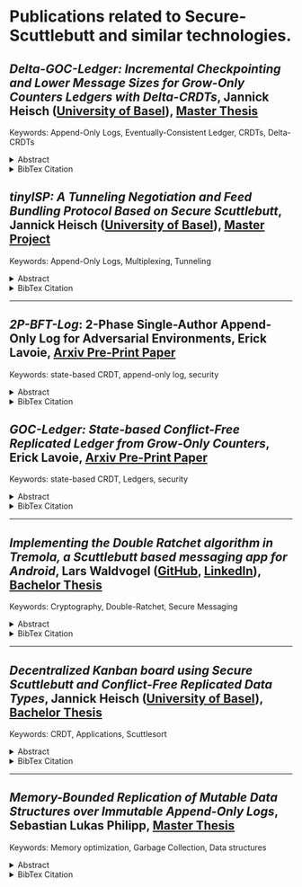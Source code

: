 # Publications related to Secure-Scuttlebutt and similar technologies.

## *Delta-GOC-Ledger: Incremental Checkpointing and Lower Message Sizes for Grow-Only Counters Ledgers with Delta-CRDTs*, Jannick Heisch ([University of Basel](https://dmi.unibas.ch/en/persons/heisch-jannick/)),  [Master Thesis](./pdfs/Heisch-Delta-GOC-Ledger.pdf)

Keywords: Append-Only Logs, Eventually-Consistent Ledger, CRDTs, Delta-CRDTs 

<details>
<summary>Abstract</summary>

The Grow-Only-Counters-Ledger (GOC-Ledger) is a novel consensus-free replicated ledger based on a state-based Conflict-free Replicated Data Type (CRDT). It enables local crypto-tokens that impose lower infrastructure costs for low-volume intra-community transactions than existing blockchain projects. CRDTs ensure that all replicas in the system eventually end up in a consistent state. In order to achieve eventual consistency in state-based CRDTs, the replicas must periodically exchange their entire state. In the GOC-Ledger, the size of full states is unbounded and can become large depending on the number of transactions and accounts. Operation-based CRDTs only transfer operations in their update messages, leading to smaller message sizes, but require a reliable communication channel. Therefore, δ-based CRDTs have been proposed that unite the advantages of both approaches, by relying on the replication of small-states, while guaranteeing correct convergence on unreliable communication channels.

This thesis presents the δ-GOC-Ledger, a δ-based version of the existing state-based GOC-Ledger to reduce the communication overhead and increase scalability while still sup- porting unreliable communication channels. We prove the correctness and convergence of our design and formally show the relation to the state-based approach. A prototype based on Git is presented and demonstrates the implementation of CRDTs with Git. We assess both state-based and δ-based versions of the GOC-Ledger by simulating ERC-20 token transactions to quantify the reduction in message size that can be expected on real-world transactions and to evaluate the suitability of Git as a platform for implementing CRDTs.
We provide formal convergence proofs highlighting that the current state of the δ-based ledger can be incrementally computed. This is achieved by exploiting the associativity of the merge operation, which allows us to merge the latest full state with more recent delta states in any order. This approach enables efficient incremental computation of states from a causal history, as represented in a Git commit graph. Our analysis reveals that Git is quite effective at optimizing the size of state-based CRDT messages by already achieving an average size reduction of 24% compared to a naive approach. Nonetheless, implementing an application-specific δ-CRDT reduces the message size during incremental reconciliation by an additional 10-30%. Based on our results, we identify the overhead associated with the data representation using Git tree objects and highlight additional possibilities to further optimize the communication overhead.
</details>

<details>
<summary>BibTex Citation</summary>

````
@mastersthesis { 
  heisch2024deltagocledger, 
  author = {Jannick Heisch}, 
  title = {{Delta-GOC-Ledger: Incremental Checkpointing and Lower Message Sizes for Grow-Only Counters Ledgers with Delta-CRDTs}}, 
  school = {University of Basel}, 
  year = {2024},
  type={Master Thesis}
 } 
````
</details>

## *tinyISP: A Tunneling Negotiation and Feed Bundling Protocol Based on Secure Scuttlebutt*, Jannick Heisch ([University of Basel](https://dmi.unibas.ch/en/persons/heisch-jannick/)),  [Master Project](./pdfs/Heisch-tinyISP.pdf)

Keywords: Append-Only Logs, Multiplexing, Tunneling 

<details>
<summary>Abstract</summary>

>Today, almost all everyday applications rely on the Internet to collaborate and exchange information with others. The data is usually stored on central servers owned by large, indi- vidual companies. Furthermore, users who do not have access to the Internet infrastructure are excluded from using these applications. Decentralized protocols such as the Secure Scut- tlebutt protocol offer an alternative. With this protocol, individual messages are replicated between participants using append-only logs. In cases where peer-to-peer connections are not available for data exchange, Pub servers are used. However, these servers are not selec- tive and replicate all feeds of all clients, which can lead to scalability issues over time as the number of participants and published messages increases continuously.
>
>Therefore, this project introduces the feed bundling and tunneling protocol called tinyISP, which allows clients to enter into a contract with an ISP that enables them to exchange data with other clients of the same ISP. The data from multiple feeds is bundled into one log and sent via the ISP to the receiving client, who then demultiplexes the data and as- signs it to the corresponding feeds, reducing overhead in the replication layer. Once the contract between the ISP and the client is terminated, the feeds used for communication can be deleted to free up resources. Since the entire coordination of the protocol is based on append-only logs, it is independent of the Internet and can be transmitted through other media. A prototype implementation of tinyISP was integrated into existing Secure Scuttle- butt applications to demonstrate the benefits of such a protocol for everyday applications, such as a chat application.
</details>

<details>
<summary>BibTex Citation</summary>

````
@mastersthesis { 
  heisch2023tinyisp, 
  author = {Jannick Heisch}, 
  title = {{tinyISP: A Tunneling Negotiation and Feed Bundling Protocol Based on Secure Scuttlebutt}}, 
  school = {University of Basel}, 
  year = {2023},
  type={Master Project}
 } 
````
</details>

---------

## *2P-BFT-Log*: 2-Phase Single-Author Append-Only Log for Adversarial Environments, Erick Lavoie, [Arxiv Pre-Print Paper](https://arxiv.org/abs/2307.08381)

Keywords: state-based CRDT, append-only log, security

<details>
<summary>Abstract</summary>
      
> Replicated append-only logs sequentially order messages from the same author such that their ordering can be eventually recovered even with out-of-order and unreliable dissemination of individual messages. They are widely used for implementing replicated services in both clouds and peer-to-peer environments because they provide simple and efficient incremental reconciliation. However, existing designs of replicated append-only logs assume replicas faithfully maintain the sequential properties of logs and do not provide eventual consistency when malicious participants fork their logs by disseminating different messages to different replicas for the same index, which may result in partitioning of replicas according to which branch was first replicated.
> 
> In this paper, we present 2P-BFT-Log, a two-phase replicated append-only log that provides eventual consistency in the presence of forks from malicious participants such that all correct replicas will eventually agree either on the most recent message of a valid log (first phase) or on the earliest point at which a fork occurred as well as on an irrefutable proof that it happened (second phase). We provide definitions, algorithms, and proofs of the key properties of the design, and explain one way to implement the design onto Git, an eventually consistent replicated database originally designed for distributed version control.
>
> Our design enables correct replicas to faithfully implement the happens-before relationship first introduced by Lamport that underpins most existing distributed algorithms, with eventual detection of forks from malicious participants to exclude the latter from further progress. This opens the door to adaptations of existing distributed algorithms to a cheaper detect and repair paradigm, rather than the more common and expensive systematic prevention of incorrect behaviour.
</details>

<details>
<summary>BibTex Citation</summary>

````
@misc{lavoie20232pbftlog,
      title={2P-BFT-Log: 2-Phase Single-Author Append-Only Log for Adversarial Environments}, 
      author={Erick Lavoie},
      year={2023},
      eprint={2307.08381},
      archivePrefix={arXiv},
      primaryClass={cs.DC}
}
````
</details>

## *GOC-Ledger: State-based Conflict-Free Replicated Ledger from Grow-Only Counters*, Erick Lavoie, [Arxiv Pre-Print Paper](https://arxiv.org/abs/2305.16976)

Keywords: state-based CRDT, Ledgers, security

<details>
<summary>Abstract</summary>


> Conventional blockchains use consensus algorithms that totally order updates across all accounts, which is stronger than necessary to implement a replicated ledger. This makes updates slower and more expensive than necessary. More recent consensus-free replicated ledgers forego consensus algorithms, with significant increase in performance and decrease in infrastructure costs. However, current designs are based around reliable broadcast of update operations to all replicas which require reliable message delivery and reasoning over operation histories to establish convergence and safety.
>
>In this paper, we present a replicated ledger as a state-based conflict-free replicated data type (CRDT) based on grow-only counters. This design provides two major benefits: 1) it requires a weaker eventual transitive delivery of the latest state rather than reliable broadcast of all update operations to all replicas; 2) eventual convergence and safety properties can be proven easily without having to reason over operation histories: convergence comes from the composition of grow-only counters, themselves CRDTs, and safety properties can be expressed over the state of counters, locally and globally. In addition, applications that tolerate temporary negative balances require no additional mechanisms and applications that require strictly non-negative balances can be supported by enforcing sequential updates to the same account across replicas.
>
>Our design is sufficient when executing on replicas that might crash and recover, as common in deployments in which all replicas are managed by trusted entities. It may also provide a good foundation to explore new mechanisms for tolerating adversarial replicas.
</details>

<details>
<summary>BibTex Citation</summary>

````
@misc{lavoie2023gocledger,
      title={{GOC-Ledger: State-based Conflict-Free Replicated Ledger from Grow-Only Counters}}, 
      author={Erick Lavoie},
      year={2023},
      eprint={2305.16976},
      archivePrefix={arXiv},
      primaryClass={cs.DC}
}
````
</details>

---------


## *Implementing the Double Ratchet algorithm in Tremola, a Scuttlebutt based messaging app for Android*, Lars Waldvogel ([GitHub](https://github.com/LarsWaldvogel/), [LinkedIn](https://ch.linkedin.com/in/lars-waldvogel)), [Bachelor Thesis](./pdfs/Waldvogel-DoubleRatchet.pdf)

Keywords: Cryptography, Double-Ratchet, Secure Messaging

<details>
<summary>Abstract</summary>

> The Android messaging app Tremola uses the Scuttlebutt peer-to-peer gossiping protocol to transfer its messages from one user to another. This approach already supports encryption out of the box due to the properties of the Scuttlebutt protocol, where every user’s identity is made up of a public/private key pair. However, should a user’s key pair be compromised, all the messages they sent and received can be decrypted. Intercepting these messages is also trivial due to the nature of Scuttlebutt, where all messages are saved in an append-only log and distributed among peers.
>
> In this thesis, we implemented the Signal protocol’s Double Ratchet algorithm to provide forward secrecy and what is known as post-compromise security for these messages. This implementation took the special properties of the Scuttlebutt protocol into account to draw on its strengths, but also required some compromises to be made.
</details>

<details>
<summary>BibTex Citation</summary>

````
@mastersthesis { 
  waldvogel2022doubleratchet, 
  author = {Lars Waldvogel}, 
  title = {{Implementing the Double Ratchet algorithm in Tremola, a Scuttlebutt based messaging app for Android}}, 
  school = {University of Basel}, 
  year = {2022},
  type={Bachelor Thesis}
 } 
````
</details>

---------

## *Decentralized Kanban board using Secure Scuttlebutt and Conflict-Free Replicated Data Types*, Jannick Heisch ([University of Basel](https://dmi.unibas.ch/en/persons/heisch-jannick/)),  [Bachelor Thesis](./pdfs/Heisch-Kanban.pdf)

Keywords: CRDT, Applications, Scuttlesort

<details>
<summary>Abstract</summary>

> In the beginning, the World Wide Web was characterized by a decentralized structure, but it became increasingly centralized over time. Almost all applications we encounter in everyday life are based on a central server-client architecture and require a continuous connection to the Internet. These applications are user-friendly and easy to implement, but user data is stored on individual servers usually maintained by companies that profit from this data. Well-known digital Kanban board applications, which are very popular in the business world for organizing or optimizing workflows in the form of lists and cards, are also built on such centralized structures.
>
>This thesis examines how digital Kanban boards can be realized using an alternative approach, namely in the form of a decentralized structure in which users host their own data and are independent of the Internet. For this purpose, the existing android app Tremola, a Secure Scuttlebutt implementation, was extended by the prototype of a decentralized Kanban board. The main goal of this project is to ensure an eventual consistency between the board states of the individual users, so that the same board is displayed to everyone. Therefore, the board modifications performed by the users are saved as Conflict-free Replicated Data Types in an append-only log and shared with all participants using the Secure Scuttlebutt protocol.
</details>

<details>
<summary>BibTex Citation</summary>

````
@mastersthesis { 
  heisch2022kanban, 
  author = {Jannick Heisch}, 
  title = {{Decentralized Kanban board using Secure Scuttlebutt and Conflict-Free Replicated Data Types}}, 
  school = {University of Basel}, 
  year = {2022},
  type={Bachelor Thesis}
 } 
````
</details>

---------

## *Memory-Bounded Replication of Mutable Data Structures over Immutable Append-Only Logs*, Sebastian Lukas Philipp, [Master Thesis](./pdfs/Philipp-Memory-Bounded.pdf)

Keywords: Memory optimization, Garbage Collection, Data structures

<details>
<summary>Abstract</summary>

> Append-only logs are data structures which permit random-access read operations, but write operations are limited to appending to the end of the log. Nevertheless, arbitrarily modifications of data can be represented by creating an ever-growing stream of update operations appended to such a log. However, if a new consumer of this update stream wishes to recover the state represented by the log, often the entire log must be kept in storage and be replicated again.
>
> In this thesis report, we present PREDSL, a framework which facilitates the implementation of data structures by producing such a sequence of modification operations, and provide implementations for commonly used data structures.
>
> Further on, we designed, implemented and evaluated different strategies by which only a small, contiguous portion of the log – a “sliding window” of the log’s latest entries – must be kept in storage and replicated to new consumers.
>
> The results of our evaluation show that these strategies indeed manage to maintain a small sliding window in which all information relevant to reconstruct the entire state of the encoded data structure is represented in a very compact form, rather than spread over the entire log.
  
</details>

<details>
<summary>BibTex Citation</summary>

````
@mastersthesis { 
  philipp2022memorybounded, 
  author = {Sebastian Lukas Philipp}, 
  title = {{Memory-Bounded Replication of Mutable Data Structures over Immutable Append-Only Logs}}, 
  school = {University of Basel}, 
  year = {2022},
  type={Master Thesis}
 } 
````
</details>






